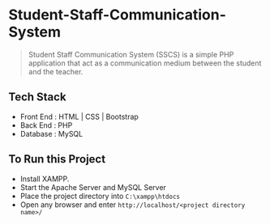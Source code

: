 # Student-Staff-Communication-System
>Student Staff Communication System (SSCS) is a simple PHP application that act as a communication medium between the student and the teacher.


## Tech Stack
- Front End : HTML | CSS | Bootstrap
- Back End : PHP
- Database : MySQL


## To Run this Project
- Install XAMPP.
- Start the Apache Server and MySQL Server
- Place the project directory into `C:\xampp\htdocs` 
- Open any browser and enter `http://localhost/<project directory name>/`
